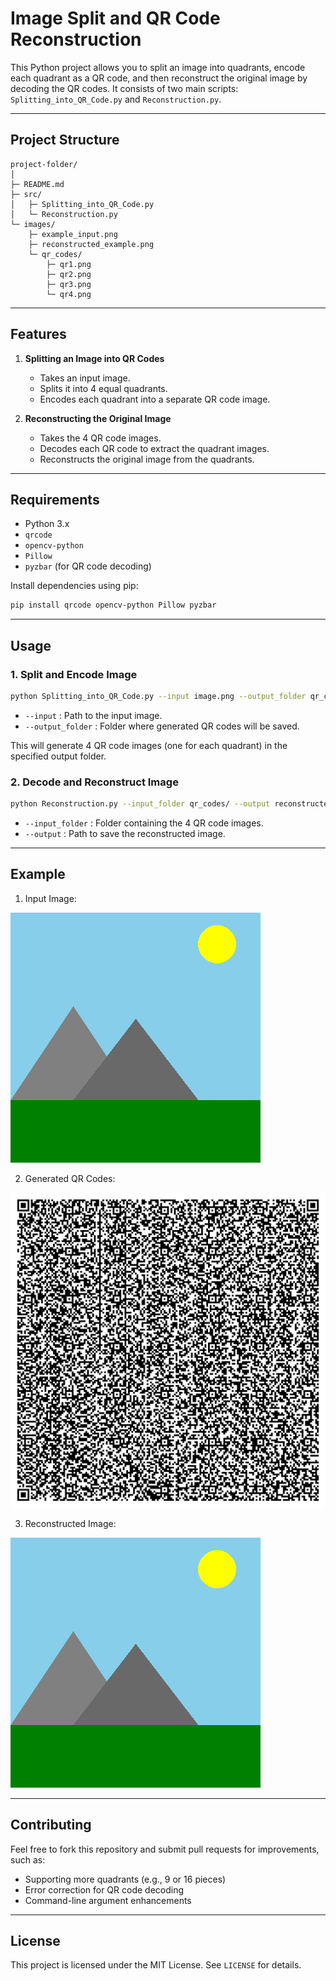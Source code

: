 # Image Split and QR Code Reconstruction

This Python project allows you to split an image into quadrants, encode each quadrant as a QR code, and then reconstruct the original image by decoding the QR codes. It consists of two main scripts: `Splitting_into_QR_Code.py` and `Reconstruction.py`.

---

## Project Structure

```
project-folder/
│
├─ README.md
├─ src/
│   ├─ Splitting_into_QR_Code.py
│   └─ Reconstruction.py
└─ images/
    ├─ example_input.png
    ├─ reconstructed_example.png
    └─ qr_codes/
        ├─ qr1.png
        ├─ qr2.png
        ├─ qr3.png
        └─ qr4.png

```

---

## Features

1. **Splitting an Image into QR Codes**
   - Takes an input image.
   - Splits it into 4 equal quadrants.
   - Encodes each quadrant into a separate QR code image.

2. **Reconstructing the Original Image**
   - Takes the 4 QR code images.
   - Decodes each QR code to extract the quadrant images.
   - Reconstructs the original image from the quadrants.

---

## Requirements

- Python 3.x
- `qrcode`
- `opencv-python`
- `Pillow`
- `pyzbar` (for QR code decoding)

Install dependencies using pip:

```bash
pip install qrcode opencv-python Pillow pyzbar
```

---

## Usage

### 1. Split and Encode Image

```bash
python Splitting_into_QR_Code.py --input image.png --output_folder qr_codes/
```

- `--input` : Path to the input image.
- `--output_folder` : Folder where generated QR codes will be saved.

This will generate 4 QR code images (one for each quadrant) in the specified output folder.

### 2. Decode and Reconstruct Image

```bash
python Reconstruction.py --input_folder qr_codes/ --output reconstructed_image.png
```

- `--input_folder` : Folder containing the 4 QR code images.
- `--output` : Path to save the reconstructed image.

---

## Example

1. Input Image:

![example input](Images/landscape.png)

2. Generated QR Codes:

![QR codes](images/QR%20Codes/part_1.png)

3. Reconstructed Image:

![reconstructed image](Images/reconstructed_image.png)

---

## Contributing

Feel free to fork this repository and submit pull requests for improvements, such as:
- Supporting more quadrants (e.g., 9 or 16 pieces)
- Error correction for QR code decoding
- Command-line argument enhancements

---

## License


This project is licensed under the MIT License. See `LICENSE` for details.
